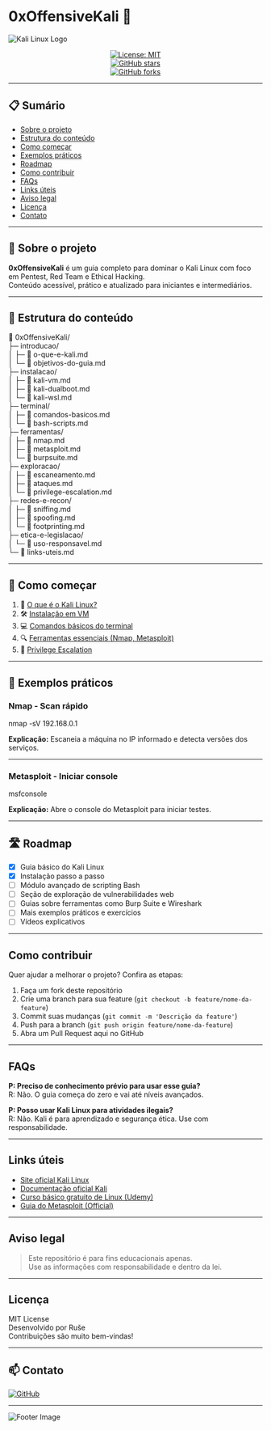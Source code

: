 # 0xOffensiveKali 🐉

![Kali Linux Logo](https://www.kali.org/images/kali-logo.svg)

<div align="center">

[![License: MIT](https://img.shields.io/badge/License-MIT-green.svg)](https://opensource.org/licenses/MIT)  
[![GitHub stars](https://img.shields.io/github/stars/seuusuario/0xOffensiveKali?style=social)](https://github.com/natrona/0xOffensiveKali/stargazers)  
[![GitHub forks](https://img.shields.io/github/forks/seuusuario/0xOffensiveKali?style=social)](https://github.com/natrona/0xOffensiveKali/network/members)  

</div>

---

## 📋 Sumário

- [Sobre o projeto](#-sobre-o-projeto)  
- [Estrutura do conteúdo](#-estrutura-do-conteúdo)  
- [Como começar](#-como-começar)  
- [Exemplos práticos](#-exemplos-práticos)  
- [Roadmap](#-roadmap)  
- [Como contribuir](#-como-contribuir)  
- [FAQs](#-faqs)  
- [Links úteis](#-links-úteis)  
- [Aviso legal](#-aviso-legal)  
- [Licença](#-licença)  
- [Contato](#-contato)  

---

## 📌 Sobre o projeto

**0xOffensiveKali** é um guia completo para dominar o Kali Linux com foco em Pentest, Red Team e Ethical Hacking.  
Conteúdo acessível, prático e atualizado para iniciantes e intermediários.

---

## 📂 Estrutura do conteúdo

📁 0xOffensiveKali/  
├─ introducao/  
│  ├─ 📄 o-que-e-kali.md  
│  └─ 📄 objetivos-do-guia.md  
├─ instalacao/  
│  ├─ 📄 kali-vm.md  
│  ├─ 📄 kali-dualboot.md  
│  └─ 📄 kali-wsl.md  
├─ terminal/  
│  ├─ 📄 comandos-basicos.md  
│  └─ 📄 bash-scripts.md  
├─ ferramentas/  
│  ├─ 📄 nmap.md  
│  ├─ 📄 metasploit.md  
│  └─ 📄 burpsuite.md  
├─ exploracao/  
│  ├─ 📄 escaneamento.md  
│  ├─ 📄 ataques.md  
│  └─ 📄 privilege-escalation.md  
├─ redes-e-recon/  
│  ├─ 📄 sniffing.md  
│  ├─ 📄 spoofing.md  
│  └─ 📄 footprinting.md  
├─ etica-e-legislacao/  
│  └─ 📄 uso-responsavel.md  
└─ 📄 links-uteis.md

---

## 🚀 Como começar

1. 📘 [O que é o Kali Linux?](./introducao/o-que-e-kali.md)  
2. 🛠️ [Instalação em VM](./instalacao/kali-vm.md)  
3. 💻 [Comandos básicos do terminal](./terminal/comandos-basicos.md)  
4. 🔍 [Ferramentas essenciais (Nmap, Metasploit)](./ferramentas/nmap.md)  
5. 🔐 [Privilege Escalation](./exploracao/privilege-escalation.md)

---

## 📝 Exemplos práticos

### Nmap - Scan rápido

nmap -sV 192.168.0.1

**Explicação:** Escaneia a máquina no IP informado e detecta versões dos serviços.

---

### Metasploit - Iniciar console

msfconsole

**Explicação:** Abre o console do Metasploit para iniciar testes.

---

## 🛣️ Roadmap

- [x] Guia básico do Kali Linux  
- [x] Instalação passo a passo  
- [ ] Módulo avançado de scripting Bash  
- [ ] Seção de exploração de vulnerabilidades web  
- [ ] Guias sobre ferramentas como Burp Suite e Wireshark  
- [ ] Mais exemplos práticos e exercícios  
- [ ] Vídeos explicativos  

---

## Como contribuir

Quer ajudar a melhorar o projeto? Confira as etapas:

1. Faça um fork deste repositório  
2. Crie uma branch para sua feature (`git checkout -b feature/nome-da-feature`)  
3. Commit suas mudanças (`git commit -m 'Descrição da feature'`)  
4. Push para a branch (`git push origin feature/nome-da-feature`)  
5. Abra um Pull Request aqui no GitHub  

---

## FAQs

**P: Preciso de conhecimento prévio para usar esse guia?**  
R: Não. O guia começa do zero e vai até níveis avançados.

**P: Posso usar Kali Linux para atividades ilegais?**  
R: Não. Kali é para aprendizado e segurança ética. Use com responsabilidade.

---

## Links úteis

- [Site oficial Kali Linux](https://www.kali.org/)  
- [Documentação oficial Kali](https://docs.kali.org/)  
- [Curso básico gratuito de Linux (Udemy)](https://www.udemy.com/course/linux-for-beginners/)  
- [Guia do Metasploit (Official)](https://docs.rapid7.com/metasploit/)  

---

## Aviso legal

> Este repositório é para fins educacionais apenas.  
> Use as informações com responsabilidade e dentro da lei.

---

## Licença

MIT License  
Desenvolvido por Ruše  
Contribuições são muito bem-vindas!

---

## 📫 Contato

[![GitHub](https://img.shields.io/badge/-GitHub-181717?style=flat-square&logo=github&logoColor=white)](https://github.com/seuusuario)

---

![Footer Image](https://raw.githubusercontent.com/seuusuario/0xOffensiveKali/main/assets/footer-image.png)
